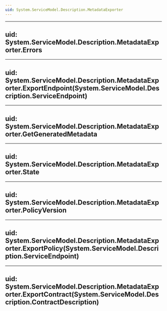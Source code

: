 ```yaml
---
uid: System.ServiceModel.Description.MetadataExporter
---
```


---
uid: System.ServiceModel.Description.MetadataExporter.Errors
---

---
uid: System.ServiceModel.Description.MetadataExporter.ExportEndpoint(System.ServiceModel.Description.ServiceEndpoint)
---

---
uid: System.ServiceModel.Description.MetadataExporter.GetGeneratedMetadata
---

---
uid: System.ServiceModel.Description.MetadataExporter.State
---

---
uid: System.ServiceModel.Description.MetadataExporter.PolicyVersion
---

---
uid: System.ServiceModel.Description.MetadataExporter.ExportPolicy(System.ServiceModel.Description.ServiceEndpoint)
---

---
uid: System.ServiceModel.Description.MetadataExporter.ExportContract(System.ServiceModel.Description.ContractDescription)
---
